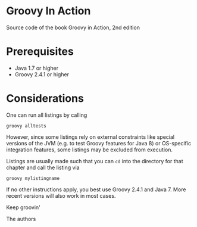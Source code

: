 # Groovy In Action
Source code of the book Groovy in Action, 2nd edition

# Prerequisites

* Java 1.7 or higher
* Groovy 2.4.1 or higher

# Considerations

One can run all listings by calling

    groovy alltests

However, since some listings rely on external
constraints like special versions of the JVM
(e.g. to test Groovy features for Java 8) or
OS-specific integration features, some listings
may be excluded from execution.

Listings are usually made such that you can 
`cd` into the directory for that chapter and
call the listing via

	groovy mylistingname
	
If no other instructions apply, you best 
use Groovy 2.4.1 and Java 7. More recent versions
will also work in most cases.

Keep groovin'

The authors	
